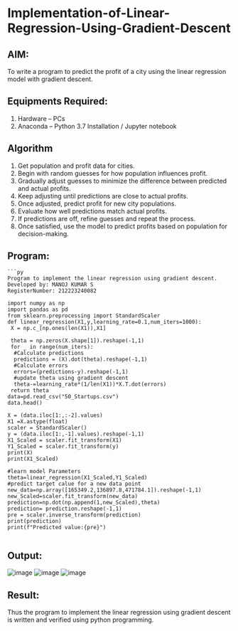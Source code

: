 # Implementation-of-Linear-Regression-Using-Gradient-Descent

## AIM:
To write a program to predict the profit of a city using the linear regression model with gradient descent.

## Equipments Required:
1. Hardware – PCs
2. Anaconda – Python 3.7 Installation / Jupyter notebook

## Algorithm
1. Get population and profit data for cities.
2. Begin with random guesses for how population influences profit.
3. Gradually adjust guesses to minimize the difference between predicted and actual profits.
4. Keep adjusting until predictions are close to actual profits.
5. Once adjusted, predict profit for new city populations.
6. Evaluate how well predictions match actual profits.
7. If predictions are off, refine guesses and repeat the process.
8. Once satisfied, use the model to predict profits based on population for decision-making.

## Program:
```PY
```py
Program to implement the linear regression using gradient descent.
Developed by: MANOJ KUMAR S
RegisterNumber: 212223240082

import numpy as np
import pandas as pd
from sklearn.preprocessing import StandardScaler
def linear_regression(X1,y,learning_rate=0.1,num_iters=1000):
 X = np.c_[np.ones(len(X1)),X1]

 theta = np.zeros(X.shape[1]).reshape(-1,1)
 for _ in range(num_iters):
  #Calculate predictions
  predictions = (X).dot(theta).reshape(-1,1)
  #Calculate errors
  errors=(predictions-y).reshape(-1,1)
  #update theta using gradient descent
  theta-=learning_rate*(1/len(X1))*X.T.dot(errors)
 return theta
data=pd.read_csv("50_Startups.csv")
data.head()

X = (data.iloc[1:,:-2].values)
X1 =X.astype(float)
scaler = StandardScaler()
y = (data.iloc[1:,-1].values).reshape(-1,1)
X1_Scaled = scaler.fit_transform(X1)
Y1_Scaled = scaler.fit_transform(y)
print(X)
print(X1_Scaled)

#learn model Parameters
theta=linear_regression(X1_Scaled,Y1_Scaled)
#predict target calue for a new data point
new_data=np.array([165349.2,136897.8,471784.1]).reshape(-1,1)
new_Scaled=scaler.fit_transform(new_data)
prediction=np.dot(np.append(1,new_Scaled),theta)
prediction= prediction.reshape(-1,1)
pre = scaler.inverse_transform(prediction)
print(prediction)
print(f"Predicted value:{pre}")


```

## Output:
![image](https://github.com/vikamuhan-reddy/Implementation-of-Linear-Regression-Using-Gradient-Descent/assets/144928933/e158d1bc-1bd7-4597-bff6-535df40b0b22)
![image](https://github.com/vikamuhan-reddy/Implementation-of-Linear-Regression-Using-Gradient-Descent/assets/144928933/efd41810-9ab1-4309-8901-4a337c63de6d)
![image](https://github.com/vikamuhan-reddy/Implementation-of-Linear-Regression-Using-Gradient-Descent/assets/144928933/ae4f0326-2971-4734-991d-48232ee3c439)



## Result:
Thus the program to implement the linear regression using gradient descent is written and verified using python programming.
